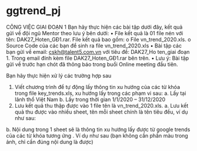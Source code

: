 # ggtrend_pj

CÔNG VIỆC GIAI ĐOẠN 1
Bạn hãy thực hiện các bài tập dưới đây, kết quả gửi về đội ngũ Mentor theo lưu ý bên dưới:
•	File kết quả là 01 file nén với tên: DAK27_Hoten_GĐ1.rar. File kết quả bao gồm:
o	File vn_trend_2020.xls. 
o	Source Code của các bạn để sinh ra file vn_trend_2020.xls
•	Bài tập các bạn gửi về email: cskh@talent5.com.vn với tiêu đề: DAK27_Ho ten_giai đoạn 1. Trong email đính kèm file DAK27_Hoten_GĐ1.rar bên trên.
•	Lưu ý: Bài tập gửi về trước hạn chót đã thông báo trong buổi Online meeting đầu tiên.

Bạn hãy thực hiện xử lý các trường hợp sau
1.	Viết chương trình để tự động lấy thông tin xu hướng của các từ khóa trong file key_trends.xls, xu hướng lấy trong các phạm vi sau:
a.	Lấy tại lãnh thổ Việt Nam
b.	Lấy trong thời gian 1/1/2020 – 31/12/2020
2.	Lưu kết quả thu thập được vào 1 file tên là vn_trend_2020.xls.
a.	Lưu kết quả thu được vào nhiều sheet, tên mỗi sheet chính là tên tiêu đều, ví dụ như sau:
 
b.	Nội dung trong 1 sheet sẽ là thông tin xu hướng lấy được từ google trends của các từ khóa tương ứng . Ví dụ như sau (bạn không cần phần màu trong ảnh, chỉ cần đúng nội dung là được)
 
